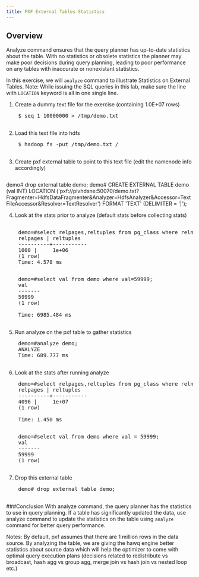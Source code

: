 ```yaml
---
title: PXF External Tables Statistics
---
```


Overview 
--------

Analyze command ensures that the query planner has up-to-date statistics about the table. With no statistics or obsolete statistics the planner may make poor decisions during query planning, leading to poor performance on any tables with inaccurate or nonexistant statistics.

In this exercise, we will `analyze` command to illustrate Statistics on External Tables.
Note: While issuing the SQL queries in this lab, make sure the line with `LOCATION` keyword is all in one single line.

1. Create a dummy text file for the exercise (containing 1.0E+07 rows)

	<pre class="terminal">
	$ seq 1 10000000 > /tmp/demo.txt
	</pre>

2. Load this text file into hdfs

	<pre class="terminal">
	$ hadoop fs -put /tmp/demo.txt /
	</pre>
3. Create pxf external table to point to this text file (edit the namenode info accordingly)
	
	<pre class="terminal">
demo# drop external table demo;
demo# CREATE EXTERNAL TABLE demo (val INT)
LOCATION ('pxf://pivhdsne:50070/demo.txt?Fragmenter=HdfsDataFragmenter&Analyzer=HdfsAnalyzer&Accessor=TextFileAccessor&Resolver=TextResolver') 
FORMAT 'TEXT' (DELIMITER = '|');
	</pre>

4. Look at the stats prior to analyze (default stats before collecting stats)

	<pre class="terminal">	
	demo=#select relpages,reltuples from pg_class where relname='demo';
	relpages | reltuples
	----------+-----------
	1000 |     1e+06
	(1 row)
	Time: 4.578 ms
	</pre>
	
	<pre class="terminal">
	demo=#select val from demo where val=59999;
	val 
	-------
	59999
	(1 row)

	Time: 6985.484 ms
	</pre>

5. Run analyze on the pxf table to gather statistics
	
	<pre class="terminal">
	demo=#analyze demo;
	ANALYZE
	Time: 689.777 ms
	</pre>

6. Look at the stats after running analyze
	
	<pre class="terminal">
	demo=#select relpages,reltuples from pg_class where relname='demo';
	relpages | reltuples
	----------+-----------
	4096 |     1e+07
	(1 row)

	Time: 1.450 ms
	</pre>

	<pre class="terminal">
	demo=#select val from demo where val = 59999;
	val 
	-------
	59999
	(1 row)
	</pre>

7. Drop this external table
	
	<pre class="terminal">
	demo# drop external table demo;
	</pre>


###Conclusion
With analyze command, the query planner has the statistics to use in query planning. If a table has significantly updated the data, use analyze command to update the statistics on the table using `analyze` command for better query performance.

Notes: 
By default, pxf assumes that there are 1 million rows in the data source. By
analyzing the table, we are giving the hawq engine better statistics about
source data which will help the optimizer to come with optimal query execution
plans (decisions related to redistribute vs broadcast, hash agg vs group agg,
merge join vs hash join vs nested loop etc.)

